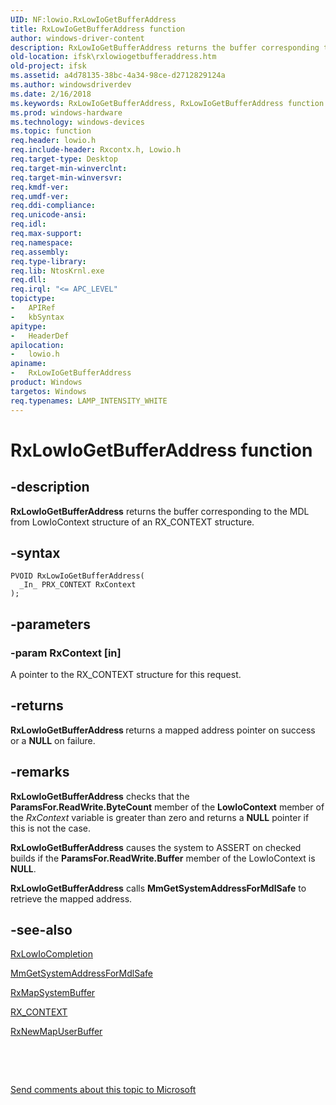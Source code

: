 ```yaml
---
UID: NF:lowio.RxLowIoGetBufferAddress
title: RxLowIoGetBufferAddress function
author: windows-driver-content
description: RxLowIoGetBufferAddress returns the buffer corresponding to the MDL from LowIoContext structure of an RX_CONTEXT structure.
old-location: ifsk\rxlowiogetbufferaddress.htm
old-project: ifsk
ms.assetid: a4d78135-38bc-4a34-98ce-d2712829124a
ms.author: windowsdriverdev
ms.date: 2/16/2018
ms.keywords: RxLowIoGetBufferAddress, RxLowIoGetBufferAddress function [Installable File System Drivers], ifsk.rxlowiogetbufferaddress, lowio/RxLowIoGetBufferAddress, rxref_b45afb50-cf03-4450-9e96-3d8f08392eb6.xml
ms.prod: windows-hardware
ms.technology: windows-devices
ms.topic: function
req.header: lowio.h
req.include-header: Rxcontx.h, Lowio.h
req.target-type: Desktop
req.target-min-winverclnt: 
req.target-min-winversvr: 
req.kmdf-ver: 
req.umdf-ver: 
req.ddi-compliance: 
req.unicode-ansi: 
req.idl: 
req.max-support: 
req.namespace: 
req.assembly: 
req.type-library: 
req.lib: NtosKrnl.exe
req.dll: 
req.irql: "<= APC_LEVEL"
topictype:
-	APIRef
-	kbSyntax
apitype:
-	HeaderDef
apilocation:
-	lowio.h
apiname:
-	RxLowIoGetBufferAddress
product: Windows
targetos: Windows
req.typenames: LAMP_INTENSITY_WHITE
---
```


# RxLowIoGetBufferAddress function


## -description


<b>RxLowIoGetBufferAddress</b> returns the buffer corresponding to the MDL from LowIoContext structure of an RX_CONTEXT structure.


## -syntax


````
PVOID RxLowIoGetBufferAddress(
  _In_ PRX_CONTEXT RxContext
);
````


## -parameters




### -param RxContext [in]

A pointer to the RX_CONTEXT structure for this request.


## -returns



<b>RxLowIoGetBufferAddress </b>returns a mapped address pointer on success or a <b>NULL</b> on failure. 




## -remarks



<b>RxLowIoGetBufferAddress</b> checks that the <b>ParamsFor.ReadWrite.ByteCount</b> member of the <b>LowIoContext</b> member of the <i>RxContext</i> variable is greater than zero and returns a <b>NULL</b> pointer if this is not the case. 

<b>RxLowIoGetBufferAddress</b> causes the system to ASSERT on checked builds if the <b>ParamsFor.ReadWrite.Buffer</b> member of the LowIoContext is <b>NULL</b>. 

<b>RxLowIoGetBufferAddress</b> calls <b>MmGetSystemAddressForMdlSafe</b> to retrieve the mapped address.




## -see-also

<a href="..\lowio\nf-lowio-rxlowiocompletion.md">RxLowIoCompletion</a>



<a href="https://msdn.microsoft.com/library/windows/hardware/ff554559">MmGetSystemAddressForMdlSafe</a>



<a href="..\rxprocs\nf-rxprocs-rxmapsystembuffer.md">RxMapSystemBuffer</a>



<a href="..\rxcontx\ns-rxcontx-_rx_context.md">RX_CONTEXT</a>



<a href="https://msdn.microsoft.com/library/windows/hardware/ff554591">RxNewMapUserBuffer</a>



 

 

<a href="mailto:wsddocfb@microsoft.com?subject=Documentation%20feedback [ifsk\ifsk]:%20RxLowIoGetBufferAddress function%20 RELEASE:%20(2/16/2018)&amp;body=%0A%0APRIVACY STATEMENT%0A%0AWe use your feedback to improve the documentation. We don't use your email address for any other purpose, and we'll remove your email address from our system after the issue that you're reporting is fixed. While we're working to fix this issue, we might send you an email message to ask for more info. Later, we might also send you an email message to let you know that we've addressed your feedback.%0A%0AFor more info about Microsoft's privacy policy, see http://privacy.microsoft.com/en-us/default.aspx." title="Send comments about this topic to Microsoft">Send comments about this topic to Microsoft</a>

